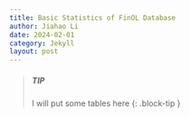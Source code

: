 ```yaml
---
title: Basic Statistics of FinOL Database
author: Jiahao Li
date: 2024-02-01
category: Jekyll
layout: post
---
```


> ##### TIP
> 
> I will put some tables here
{: .block-tip }